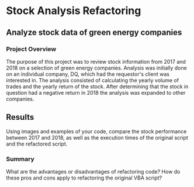 # Stock Analysis Refactoring
## Analyze stock data of green energy companies

### Project Overview
The purpose of this project was to review stock information from 2017 and 2018 on a selection of green energy companies.  Analysis was initially done on an individual company, DQ, which had the requestor's client was interested in.  The analysis consisted of calculating the yearly volume of trades and the yearly return of the stock.  After determining that the stock in question had a negative return in 2018 the analysis was expanded to other companies.

## Results
Using images and examples of your code, compare the stock performance between 2017 and 2018, as well as the execution times of the original script and the refactored script.








### Summary
What are the advantages or disadvantages of refactoring code?
How do these pros and cons apply to refactoring the original VBA script?

